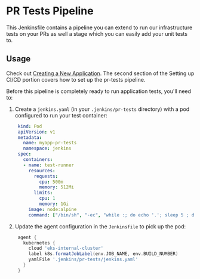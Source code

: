 # PR Tests Pipeline

This Jenkinsfile contains a pipeline you can
extend to run our infrastructure tests on your PRs
as well a stage which you can easily add your unit tests
to.

## Usage

Check out [Creating a New Application](https://capsulerx.atlassian.net/wiki/spaces/devops/pages/1242955881/Creating+a+New+Application#Setting-up-CI/CD-in-Jenkins-for-your-application).
The second section of the Setting up CI/CD portion covers how to set up the pr-tests pipeline.

Before this pipeline is completely ready to run application tests, you'll need to:

1. Create a `jenkins.yaml` (in your `.jenkins/pr-tests` directory)
   with a pod configured to run your test container:
   ```yaml
    kind: Pod
    apiVersion: v1
    metadata:
      name: myapp-pr-tests
      namespace: jenkins
    spec:
      containers:
      - name: test-runner
        resources:
          requests:
            cpu: 500m
            memory: 512Mi
          limits:
            cpu: 1
            memory: 1Gi
        image: node:alpine
        command: ["/bin/sh", "-ec", "while :; do echo '.'; sleep 5 ; done"]
   ```
2. Update the agent configuration in the `Jenkinsfile` to pick up the pod:
   ```groovy
    agent {
      kubernetes {
        cloud 'eks-internal-cluster'
        label k8s.formatJobLabel(env.JOB_NAME, env.BUILD_NUMBER)
        yamlFile '.jenkins/pr-tests/jenkins.yaml'
      }
    }
   ```

